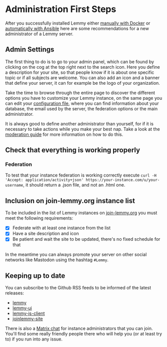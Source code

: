 # Administration First Steps

After you successfully installed Lemmy either [manually with Docker](https://join-lemmy.org/docs/en/administration/install_docker.html) or [automatically with Ansible](https://join-lemmy.org/docs/en/administration/install_ansible.html) here are some recommendations for a new administrator of a Lemmy server.

## Admin Settings

The first thing to do is to go to your admin panel, which can be found by clicking on the cog at the top right next to the search icon. Here you define a description for your site, so that people know if it is about one specific topic or if all subjects are welcome. You can also add an icon and a banner that define your server, it can for example be the logo of your organization.

Take the time to browse through the entire page to discover the different options you have to customize your Lemmy instance, on the same page you can edit your [configuration file](https://join-lemmy.org/docs/en/administration/configuration.html), where you can find information about your database, the email used by the server, the federation options or the main administrator.

It is always good to define another administrator than yourself, for if it is necessary to take actions while you make your best nap. Take a look at the [moderation guide](https://join-lemmy.org/docs/en/moderation/moderation.html) for more information on how to do this.

## Check that everything is working properly

### Federation

To test that your instance federation is working correctly execute `curl -H 'Accept: application/activity+json' https://your-instance.com/u/your-username`, it should return a .json file, and not an .html one.

## Inclusion on join-lemmy.org instance list

To be included in the list of Lemmy instances on [join-lemmy.org](https://join-lemmy.org/instances) you must meet the following requirements:
- [x] Federate with at least one instance from the list
- [x] Have a site description and icon
- [x] Be patient and wait the site to be updated, there's no fixed schedule for that

In the meantime you can always promote your server on other social networks like Mastodon using the hashtag `#Lemmy`.

## Keeping up to date

You can subscribe to the Github RSS feeds to be informed of the latest releases:
- [lemmy](https://github.com/LemmyNet/lemmy/releases.atom)
- [lemmy-ui](https://github.com/LemmyNet/lemmy-ui/releases.atom)
- [lemmy-js-client](https://github.com/LemmyNet/lemmy-js-client/releases.atom)
- [joinlemmy-site](https://github.com/LemmyNet/joinlemmy-site/releases.atom)

There is also a [Matrix chat](https://matrix.to/#/!OwmdVYiZSXrXbtCNLw:matrix.org) for instance administrators that you can join. You'll find some really friendly people there who will help you (or at least try to) if you run into any issue.
